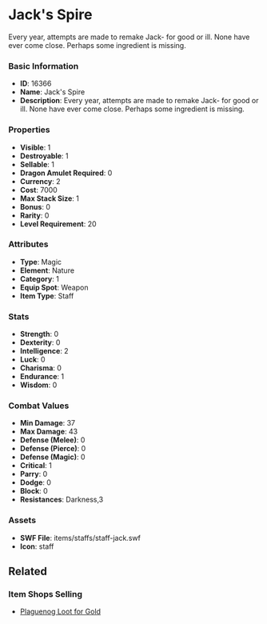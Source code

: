 # Jack's Spire

Every year, attempts are made to remake Jack- for good or ill. None have ever come close. Perhaps some ingredient is missing.

### Basic Information

- **ID**: 16366
- **Name**: Jack&#039;s Spire
- **Description**: Every year, attempts are made to remake Jack- for good or ill. None have ever come close. Perhaps some ingredient is missing.

### Properties

- **Visible**: 1
- **Destroyable**: 1
- **Sellable**: 1
- **Dragon Amulet Required**: 0
- **Currency**: 2
- **Cost**: 7000
- **Max Stack Size**: 1
- **Bonus**: 0
- **Rarity**: 0
- **Level Requirement**: 20

### Attributes

- **Type**: Magic
- **Element**: Nature
- **Category**: 1
- **Equip Spot**: Weapon
- **Item Type**: Staff

### Stats

- **Strength**: 0
- **Dexterity**: 0
- **Intelligence**: 2
- **Luck**: 0
- **Charisma**: 0
- **Endurance**: 1
- **Wisdom**: 0

### Combat Values

- **Min Damage**: 37
- **Max Damage**: 43
- **Defense (Melee)**: 0
- **Defense (Pierce)**: 0
- **Defense (Magic)**: 0
- **Critical**: 1
- **Parry**: 0
- **Dodge**: 0
- **Block**: 0
- **Resistances**: Darkness,3

### Assets

- **SWF File**: items/staffs/staff-jack.swf
- **Icon**: staff

## Related

### Item Shops Selling

- [Plaguenog Loot for Gold](../item-shops/517-plaguenog-loot-for-gold.md)

